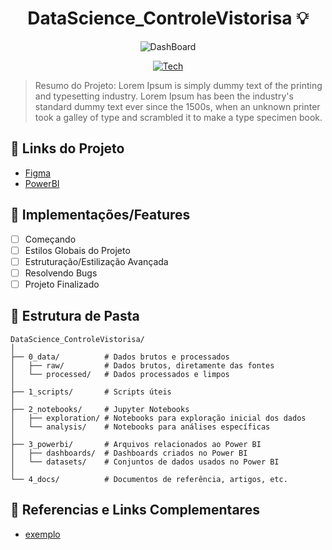 <div align='center'>

# DataScience_ControleVistorisa 💡

![DashBoard]()    

[![Tech](https://go-skill-icons.vercel.app/api/icons?i=figma,anaconda,py)](https://skillicons.dev)

</div>

> Resumo do Projeto: Lorem Ipsum is simply dummy text of the printing and typesetting industry. Lorem Ipsum has been the industry's standard dummy text ever since the 1500s, when an unknown printer took a galley of type and scrambled it to make a type specimen book.

## 🕋 Links do Projeto

- [Figma](https://exemplo.com/)
- [PowerBI](https://exemplo.com/)

## 🎯 Implementações/Features

-   [ ] Começando
-   [ ] Estilos Globais do Projeto
-   [ ] Estruturação/Estilização Avançada
-   [ ] Resolvendo Bugs
-   [ ] Projeto Finalizado

## 📁 Estrutura de Pasta
```
DataScience_ControleVistorisa/
│
├── 0_data/          # Dados brutos e processados
│   ├── raw/         # Dados brutos, diretamente das fontes
│   └── processed/   # Dados processados e limpos
│
├── 1_scripts/       # Scripts úteis
│
├── 2_notebooks/     # Jupyter Notebooks
│   ├── exploration/ # Notebooks para exploração inicial dos dados
│   └── analysis/    # Notebooks para análises específicas
│
├── 3_powerbi/       # Arquivos relacionados ao Power BI
│   ├── dashboards/  # Dashboards criados no Power BI
│   └── datasets/    # Conjuntos de dados usados no Power BI
│
└── 4_docs/          # Documentos de referência, artigos, etc.
```
## 🤝 Referencias e Links Complementares
- [exemplo](https://exemplo.com/)